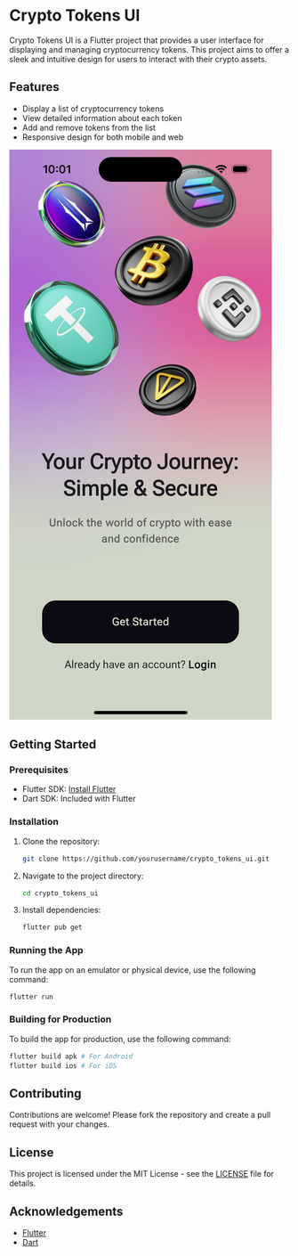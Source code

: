 # Crypto Tokens UI

Crypto Tokens UI is a Flutter project that provides a user interface for displaying and managing cryptocurrency tokens. This project aims to offer a sleek and intuitive design for users to interact with their crypto assets.

## Features

-   Display a list of cryptocurrency tokens
-   View detailed information about each token
-   Add and remove tokens from the list
-   Responsive design for both mobile and web

![Onboarding Screen](<Simulator Screenshot - iPhone 15 - 2025-02-20 at 22.01.44.png>)

## Getting Started

### Prerequisites

-   Flutter SDK: [Install Flutter](https://flutter.dev/docs/get-started/install)
-   Dart SDK: Included with Flutter

### Installation

1. Clone the repository:
    ```sh
    git clone https://github.com/yourusername/crypto_tokens_ui.git
    ```
2. Navigate to the project directory:
    ```sh
    cd crypto_tokens_ui
    ```
3. Install dependencies:
    ```sh
    flutter pub get
    ```

### Running the App

To run the app on an emulator or physical device, use the following command:

```sh
flutter run
```

### Building for Production

To build the app for production, use the following command:

```sh
flutter build apk # For Android
flutter build ios # For iOS
```

## Contributing

Contributions are welcome! Please fork the repository and create a pull request with your changes.

## License

This project is licensed under the MIT License - see the [LICENSE](LICENSE) file for details.

## Acknowledgements

-   [Flutter](https://flutter.dev/)
-   [Dart](https://dart.dev/)
